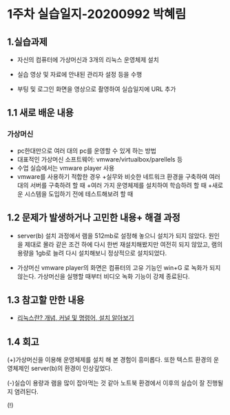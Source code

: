 # 1주차 실습일지-20200992 박혜림

## 1.실습과제

  * 자신의 컴퓨터에 가상머신과 3개의 리눅스 운영체제 설치

  * 실습 영상 및 자료에 안내된 관리자 설정 등을 수행

  * 부팅 및 로그인 화면을 영상으로 촬영하여 실습일지에 URL 추가

## 1.1 새로 배운 내용
### 가상머신 
  * pc한대만으로 여러 대의 pc를 운영할 수 있게 하는 방법
  * 대표적인 가상머신 소프트웨어: vmware/virtualbox/parellels 등
  * 수업 실습에서는 vmware player 사용
  * vmware를 사용하기 적합한 경우
    +실무와 비슷한 네트워크 환경을 구축하여 여러 대의 서버를 구축하려 할 때
    +여러 가지 운영체제를 설치하여 학습하려 할 때
    +새로운 시스템을 도입하기 전에 테스트해보려 할 때

## 1.2 문제가 발생하거나 고민한 내용+ 해결 과정

  * server(b) 설치 과정에서 램을 512mb로 설정해 놓으니 설치가 되지 않았다. 원인을 제대로 몰라 같은 조건 하에 다시 한번 재설치해봤지만 여전히 되지 않았고, 
  램의 용량을 1gb로 늘려 다시 설치해보니 정상적으로 설치되었다.

  * 가상머신 vmware player의 화면은 컴퓨터의 고유 기능인 win+G 로 녹화가 되지 않는다. 가상머신을 실행할 때부터 비디오 녹화 기능이 강제 종료된다.

## 1.3 참고할 만한 내용
  * [리눅스란? 개념, 커널 및 명령어, 설치 알아보기](https://www.redhat.com/ko/topics/linux/what-is-linux) 

## 1.4 회고

 (+)가상머신을 이용해 운영체제를 설치 해 본 경험이 흥미롭다. 또한 텍스트 환경의 운영체제인 server(b)의 환경이 인상깊었다.  
 
 (-)실습이 용량과 램을 많이 잡아먹는 것 같아 노트북 환경에서 이후의 실습이 잘 진행될 지 염려된다.   
 
 (!) 

